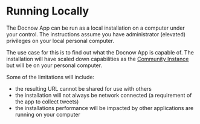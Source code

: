 # Running Locally

The Docnow App can be run as a local installation on a computer under your control. The instructions assume you have administrator (elevated) privileges on your local personal computer. 

The use case for this is to find out what the Docnow App is capable of. The installation will have scaled down capabilities as the [Community Instance](https://community.docnow.io) but will be on your personal computer. 

Some of the limitations will include:
 * the resulting URL cannot be shared for use with others
 * the installation will not always be network connected (a requirement of the app to collect tweets)
 * the installations performance will be impacted by other applications are running on your computer
